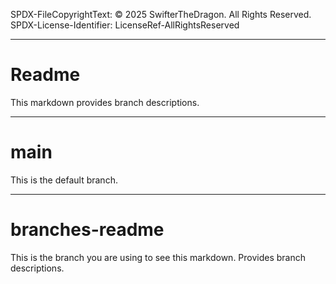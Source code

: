 SPDX-FileCopyrightText: © 2025 SwifterTheDragon. All Rights Reserved.
SPDX-License-Identifier: LicenseRef-AllRightsReserved

---

# Readme

This markdown provides branch descriptions.

---

# main

This is the default branch.

---

# branches-readme

This is the branch you are using to see this markdown.
Provides branch descriptions.
